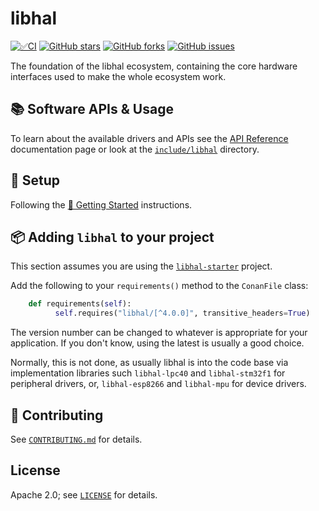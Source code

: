 # libhal

[![✅CI](https://github.com/libhal/libhal/actions/workflows/ci.yml/badge.svg)](https://github.com/libhal/libhal/actions/workflows/ci.yml)
[![GitHub stars](https://img.shields.io/github/stars/libhal/libhal.svg)](https://github.com/libhal/libhal/stargazers)
[![GitHub forks](https://img.shields.io/github/forks/libhal/libhal.svg)](https://github.com/libhal/libhal/network)
[![GitHub issues](https://img.shields.io/github/issues/libhal/libhal.svg)](https://github.com/libhal/libhal/issues)

The foundation of the libhal ecosystem, containing the core hardware interfaces
used to make the whole ecosystem work.

## 📚 Software APIs & Usage

To learn about the available drivers and APIs see the
[API Reference](https://libhal.github.io/latest/api/)
documentation page or look at the
[`include/libhal`](https://github.com/libhal/libhal/tree/main/include/libhal)
directory.

## 🧰 Setup

Following the
[🚀 Getting Started](https://libhal.github.io/getting_started/)
instructions.

## 📦 Adding `libhal` to your project

This section assumes you are using the
[`libhal-starter`](https://github.com/libhal/libhal-starter)
project.

Add the following to your `requirements()` method to the `ConanFile` class:

```python
    def requirements(self):
          self.requires("libhal/[^4.0.0]", transitive_headers=True)
```

The version number can be changed to whatever is appropriate for your
application. If you don't know, using the latest is usually a good choice.

Normally, this is not done, as usually libhal is into the code base via
implementation libraries such `libhal-lpc40` and `libhal-stm32f1` for
peripheral drivers, or, `libhal-esp8266` and `libhal-mpu` for device drivers.

## :busts_in_silhouette: Contributing

See [`CONTRIBUTING.md`](CONTRIBUTING.md) for details.

## License

Apache 2.0; see [`LICENSE`](LICENSE) for details.
